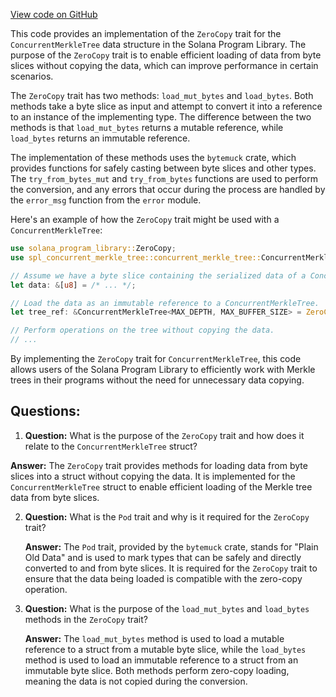 [View code on GitHub](https://github.com/solana-labs/solana-program-library/account-compression/programs/account-compression/src/zero_copy.rs)

This code provides an implementation of the `ZeroCopy` trait for the `ConcurrentMerkleTree` data structure in the Solana Program Library. The purpose of the `ZeroCopy` trait is to enable efficient loading of data from byte slices without copying the data, which can improve performance in certain scenarios.

The `ZeroCopy` trait has two methods: `load_mut_bytes` and `load_bytes`. Both methods take a byte slice as input and attempt to convert it into a reference to an instance of the implementing type. The difference between the two methods is that `load_mut_bytes` returns a mutable reference, while `load_bytes` returns an immutable reference.

The implementation of these methods uses the `bytemuck` crate, which provides functions for safely casting between byte slices and other types. The `try_from_bytes_mut` and `try_from_bytes` functions are used to perform the conversion, and any errors that occur during the process are handled by the `error_msg` function from the `error` module.

Here's an example of how the `ZeroCopy` trait might be used with a `ConcurrentMerkleTree`:

```rust
use solana_program_library::ZeroCopy;
use spl_concurrent_merkle_tree::concurrent_merkle_tree::ConcurrentMerkleTree;

// Assume we have a byte slice containing the serialized data of a ConcurrentMerkleTree.
let data: &[u8] = /* ... */;

// Load the data as an immutable reference to a ConcurrentMerkleTree.
let tree_ref: &ConcurrentMerkleTree<MAX_DEPTH, MAX_BUFFER_SIZE> = ZeroCopy::load_bytes(data)?;

// Perform operations on the tree without copying the data.
// ...
```

By implementing the `ZeroCopy` trait for `ConcurrentMerkleTree`, this code allows users of the Solana Program Library to efficiently work with Merkle trees in their programs without the need for unnecessary data copying.
## Questions: 
 1. **Question:** What is the purpose of the `ZeroCopy` trait and how does it relate to the `ConcurrentMerkleTree` struct?

   **Answer:** The `ZeroCopy` trait provides methods for loading data from byte slices into a struct without copying the data. It is implemented for the `ConcurrentMerkleTree` struct to enable efficient loading of the Merkle tree data from byte slices.

2. **Question:** What is the `Pod` trait and why is it required for the `ZeroCopy` trait?

   **Answer:** The `Pod` trait, provided by the `bytemuck` crate, stands for "Plain Old Data" and is used to mark types that can be safely and directly converted to and from byte slices. It is required for the `ZeroCopy` trait to ensure that the data being loaded is compatible with the zero-copy operation.

3. **Question:** What is the purpose of the `load_mut_bytes` and `load_bytes` methods in the `ZeroCopy` trait?

   **Answer:** The `load_mut_bytes` method is used to load a mutable reference to a struct from a mutable byte slice, while the `load_bytes` method is used to load an immutable reference to a struct from an immutable byte slice. Both methods perform zero-copy loading, meaning the data is not copied during the conversion.